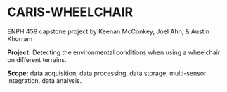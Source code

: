 # CARIS-WHEELCHAIR
ENPH 459 capstone project by Keenan McConkey, Joel Ahn, &amp; Austin Khorram

**Project:** Detecting the environmental conditions when using a wheelchair on different terrains.

**Scope:** data acquisition, data processing, data storage, multi-sensor integration, data analysis.
